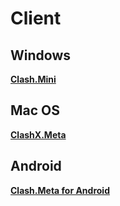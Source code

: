 # Client

## Windows

[**Clash.Mini**](https://github.com/MetaCubeX/Clash.Mini)

## Mac OS

[**ClashX.Meta**](https://github.com/MetaCubeX/ClashX.Meta)

## Android

[**Clash.Meta for Android**](https://github.com/MetaCubeX/ClashMetaForAndroid/releases/tag/Prerelease-alpha)
